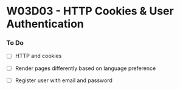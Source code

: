# W03D03 - HTTP Cookies & User Authentication

### To Do
- [ ] HTTP and cookies
- [ ] Render pages differently based on language preference
- [ ] Register user with email and password
















